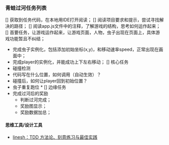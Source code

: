 ### 青蛙过河任务列表
[] 获取到任务代码，在本地用IDE打开阅读；
[] 阅读项目要求和提示，尝试寻找解决的路径；
[] 阅读app.js文件中的注释，了解游戏的结构，思考如何运作起来；
[] 首要任务，让游戏运作起来，让游戏页面，人物，虫子出现在页面上，具体游戏功能暂且不纠结；
  * 完成虫子实例化，包括添加初始坐标(x,y)，和移动速率speed，正常出现在画面中；
  * 完成player的实例化，并能成功上下左右移动；
[] 核心任务
  * 碰撞检测
   * 代码写在什么位置，如何调用（自动生效）？
   * 碰撞后，如何让player回到初始位置？
  * 虫子重复跑位
    *
[] 边缘任务
  * 完成过河后的奖励
    * 判断过河完成；
    * 奖励图显示；
    * 奖励数据加总；
#### 思维工具/设计工具
* [ linesh：TDD 方法论、刻意练习与最佳实践](https://github.com/linesh-simplicity/TDD-methodology-and-deliberate-practice)
